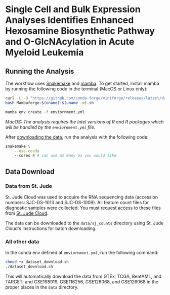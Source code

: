 # Single Cell and Bulk Expression Analyses Identifies Enhanced Hexosamine Biosynthetic Pathway and O-GlcNAcylation in Acute Myeloid Leukemia

## Running the Analysis

The workflow uses [Snakemake](https://snakemake.github.io/) and [mamba](https://mamba.readthedocs.io/en/latest/index.html). 
To get started, install mamba by running the following code in the terminal (MacOS or Linux only):

```bash
curl -L -O "https://github.com/conda-forge/miniforge/releases/latest/download/Mambaforge-$(uname)-$(uname -m).sh"
bash Mambaforge-$(uname)-$(uname -m).sh

mamba env create -f enviornment.yml
```

*MacOS: The analysis requires the Intel versions of R and R packages which will be handled by the `enviornment.yml` file.*

After [downloading the data](##data-download), run the analysis with the following code:
```bash
snakemake \
    --use-conda
    --cores 4 # can use as many as you would like
```

## Data Download

### Data from St. Jude

St. Jude Cloud was used to acquire the RNA sequencing data (accession numbers: SJC-DS-1013 and SJC-DS-1009). 
All feature count files for diagnostic samples were collected. 
You must request access to these files from [St. Jude Cloud](https://platform.stjude.cloud/data/cohorts). 

The data can be downloaded to the `data/sj_counts` directory using St. Jude Cloud's instructions for batch downloading. 

### All other data

In the conda env defined at `enviornment.yml`, run the following command: 

```bash
chmod +x dataset_download.sh
./dataset_download.sh
```
This will automatically download the data from GTEx; TCGA, BeatAML, and TARGET; and GSE198919, GSE116256, GSE126068, and GSE126068 in the proper places in the `data` directory.

